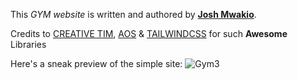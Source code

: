 This *GYM website* is written and authored by **[Josh Mwakio](https://ke.linkedin.com/in/josh-mwakio-184a57b6)**.

Credits to [CREATIVE TIM](https://www.creative-tim.com/learning-lab/tailwind-starter-kit/presentation), [AOS](https://michalsnik.github.io/aos/) & [TAILWINDCSS](tailwindcss.com) for such **Awesome** Libraries

Here's a sneak preview of the simple site:
![Gym3](https://user-images.githubusercontent.com/29981723/111006543-09f42a00-839e-11eb-9f96-8ed98d9216c1.gif)
